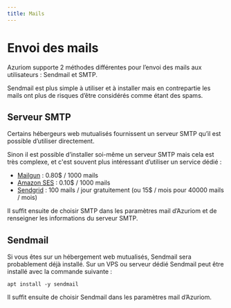 ```yaml
---
title: Mails
---
```


# Envoi des mails

Azuriom supporte 2 méthodes différentes pour l’envoi des mails aux
utilisateurs : Sendmail et SMTP.

Sendmail est plus simple à utiliser et à installer mais en contrepartie les mails
ont plus de risques d’être considérés comme étant des spams.

## Serveur SMTP

Certains hébergeurs web mutualisés fournissent un serveur SMTP qu’il est possible
d’utiliser directement.

Sinon il est possible d’installer soi-même un serveur SMTP mais cela est très
complexe, et c'est souvent plus intéressant d’utiliser un service dédié :
* [Mailgun](https://www.mailgun.com/) : 0.80$ / 1000 mails
* [Amazon SES](https://aws.amazon.com/fr/ses/) : 0.10$ / 1000 mails
* [Sendgrid](https://sendgrid.com/) : 100 mails / jour gratuitement (ou 15$ / mois pour 40000 mails / mois)

Il suffit ensuite de choisir SMTP dans les paramètres mail d’Azuriom et de renseigner
les informations du serveur SMTP.

## Sendmail

Si vous êtes sur un hébergement web mutualisés, Sendmail sera probablement déjà
installé. Sur un VPS ou serveur dédié Sendmail peut être installé avec la commande suivante :
```
apt install -y sendmail
```

Il suffit ensuite de choisir Sendmail dans les paramètres mail d’Azuriom.
